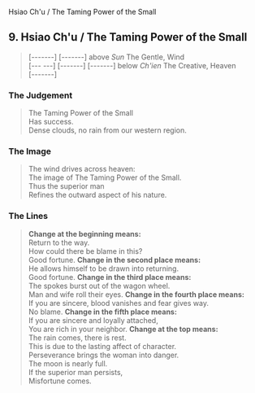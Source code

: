 Hsiao Ch'u / The Taming Power of the Small
## 9. Hsiao Ch'u / The Taming Power of the Small
> [-------]
> [-------] above _Sun_ The Gentle, Wind  
> [--- ---]
> [-------]
> [-------] below _Ch'ien_ The Creative, Heaven  
> [-------]
### The Judgement
> The Taming Power of the Small  
 Has success.  
 Dense clouds, no rain from our western region.
### The Image
> The wind drives across heaven:  
 The image of The Taming Power of the Small.  
 Thus the superior man  
 Refines the outward aspect of his nature.
### The Lines

 > **Change at the beginning means:**  
 Return to the way.  
 How could there be blame in this?  
 Good fortune.
 > **Change in the second place means:**  
 He allows himself to be drawn into returning.  
 Good fortune.
 > **Change in the third place means:**  
 The spokes burst out of the wagon wheel.  
 Man and wife roll their eyes.
 > **Change in the fourth place means:**  
 If you are sincere, blood vanishes and fear gives way.  
 No blame.
 > **Change in the fifth place means:**  
 If you are sincere and loyally attached,  
 You are rich in your neighbor.
 > **Change at the top means:**  
 The rain comes, there is rest.  
 This is due to the lasting affect of character.  
 Perseverance brings the woman into danger.  
 The moon is nearly full.  
 If the superior man persists,  
 Misfortune comes.




